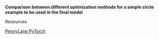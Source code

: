 **Comparison between different optimization methods for a simple circle example to be used in the final model**

Resources:

[PennyLane        ](https://pennylane.readthedocs.io/en/stable/introduction/optimizers.html)         [     PyTorch](https://pytorch.org/docs/stable/optim.html)

